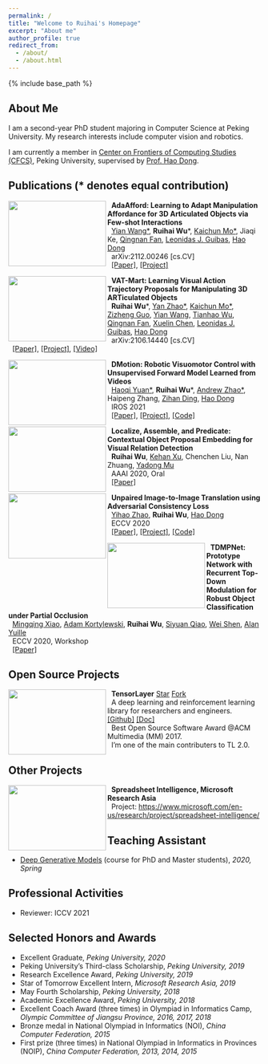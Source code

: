 ```yaml
---
permalink: /
title: "Welcome to Ruihai's Homepage"
excerpt: "About me"
author_profile: true
redirect_from: 
  - /about/
  - /about.html
---
```


{% include base_path %}

<script async defer src="https://buttons.github.io/buttons.js"></script>



About Me
------

I am a second-year PhD student majoring in Computer Science at Peking University. My research interests include computer vision and robotics.

I am currently a member in [Center on Frontiers of Computing Studies (CFCS)](https://cfcs.pku.edu.cn/english/), Peking University, supervised by [Prof. Hao Dong](https://zsdonghao.github.io/). 




Publications (\* denotes equal contribution)
------

<img width="195" height="130" align="left" src="https://warshallrho.github.io/images/adaafford.png"/>

&nbsp; __AdaAfford: Learning to Adapt Manipulation Affordance for 3D Articulated Objects via Few-shot Interactions__  
&nbsp;  [Yian Wang*](https://github.com/galaxy-qazzz), **Ruihai Wu***, [Kaichun Mo*](https://www.cs.stanford.edu/~kaichun), Jiaqi Ke, [Qingnan Fan](https://fqnchina.github.io/), [Leonidas J. Guibas](https://geometry.stanford.edu/member/guibas/), [Hao Dong](http://zsdonghao.github.io/)  
&nbsp;  arXiv:2112.00246 [cs.CV]  
&nbsp;  [\[Paper\]](https://arxiv.org/pdf/2112.00246.pdf), [\[Project\]](https://hyperplane-lab.github.io/AdaAfford/)  


<img width="195" height="130" align="left" src="https://warshallrho.github.io/images/vat_mart.gif"/>

&nbsp; __VAT-Mart: Learning Visual Action Trajectory Proposals for Manipulating 3D ARTiculated Objects__  
&nbsp;  **Ruihai Wu***, [Yan Zhao*](https://www.researchgate.net/profile/Yan-Zhao-182), [Kaichun Mo*](https://www.cs.stanford.edu/~kaichun), [Zizheng Guo](https://guozz.cn), [Yian Wang](https://github.com/galaxy-qazzz), [Tianhao Wu](https://moistchi.github.io/tianhaowu.github.io/), [Qingnan Fan](https://fqnchina.github.io/), [Xuelin Chen](https://xuelin-chen.github.io/), [Leonidas J. Guibas](https://geometry.stanford.edu/member/guibas/), [Hao Dong](http://zsdonghao.github.io/)  
&nbsp;  arXiv:2106.14440 [cs.CV]  
&nbsp;  [\[Paper\]](https://arxiv.org/pdf/2106.14440.pdf), [\[Project\]](https://hyperplane-lab.github.io/vat-mart/), [\[Video\]](https://www.youtube.com/watch?v=HjhsLKf1eQY)  


<img width="195" height="130" align="left" src="https://warshallrho.github.io/images/dmotion.png"/>

&nbsp; __DMotion: Robotic Visuomotor Control with Unsupervised Forward Model Learned from Videos__  
&nbsp;  [Haoqi Yuan*](https://yhqpkueecs.github.io/), **Ruihai Wu***, [Andrew Zhao*](https://andrewzh112.github.io/), Haipeng Zhang, [Zihan Ding](https://quantumiracle.github.io/webpage/), [Hao Dong](http://zsdonghao.github.io/)  
&nbsp;  IROS 2021  
&nbsp;  [\[Paper\]](https://arxiv.org/pdf/2103.04301.pdf), [\[Project\]](https://hyperplane-lab.github.io/dmotion/), [\[Code\]](https://github.com/hyperplane-lab/dmotion-code)  


<img width="195" height="130" align="left" src="https://warshallrho.github.io/images/vrd.png"/>

&nbsp; __Localize, Assemble, and Predicate: Contextual Object Proposal Embedding for Visual Relation Detection__  
&nbsp;  **Ruihai Wu**, [Kehan Xu](https://fiona730.github.io/), Chenchen Liu, Nan Zhuang, [Yadong Mu](http://www.muyadong.com/)  
&nbsp;  AAAI 2020, Oral  
&nbsp;  [\[Paper\]](https://aaai.org/ojs/index.php/AAAI/article/view/6913)  


<img width="195" height="130" align="left" src="https://warshallrho.github.io/images/acl_gan.png"/>

&nbsp; __Unpaired Image-to-Image Translation using Adversarial Consistency Loss__  
&nbsp;  [Yihao Zhao](https://rivendile.github.io), **Ruihai Wu**, [Hao Dong](https://zsdonghao.github.io/)  
&nbsp;  ECCV 2020  
&nbsp;  [\[Paper\]](https://arxiv.org/abs/2003.04858), [\[Project\]](https://rivendile.github.io/ACL-GAN/), [\[Code\]](https://github.com/hyperplane-lab/ACL-GAN)  


<img width="195" height="130" align="left" src="https://warshallrho.github.io/images/tdmpnet.png"/>

&nbsp; __TDMPNet: Prototype Network with Recurrent Top-Down Modulation for Robust Object Classification under Partial Occlusion__  
&nbsp;  [Mingqing Xiao](https://pkuxmq.github.io/), [Adam Kortylewski](https://adamkortylewski.com/), **Ruihai Wu**, [Siyuan Qiao](https://www.cs.jhu.edu/~syqiao/), [Wei Shen](https://shenwei1231.github.io/), [Alan Yuille](https://www.cs.jhu.edu/~ayuille/)  
&nbsp;  ECCV 2020, Workshop  
&nbsp;  [\[Paper\]](https://openreview.net/forum?id=v_KSmk9B5kt)  





Open Source Projects
------


<img width="195" height="130" align="left" src="https://warshallrho.github.io/images/tl_transparent_logo.png">

&nbsp;  __TensorLayer__
<a class="github-button" href="https://github.com/tensorlayer/tensorlayer" data-size="large" data-show-count="true" aria-label="Star tensorlayer/tensorlayer on GitHub">Star</a>
<a class="github-button" href="https://github.com/tensorlayer/tensorlayer/fork" data-size="large" data-show-count="true" aria-label="Fork tensorlayer/tensorlayer on GitHub">Fork</a>  
&nbsp;  A deep learning and reinforcement learning library for researchers and engineers. [\[Github\]](https://github.com/tensorlayer/tensorlayer) [\[Doc\]](https://tensorlayer.readthedocs.io)  
&nbsp;  Best Open Source Software Award @ACM Multimedia (MM) 2017.  
&nbsp;  I’m one of the main contributers to TL 2.0.  



Other Projects
------


<img width="195" height="130" align="left" src="https://support.content.office.net/en-us/media/a1c8d676-2e96-4557-bcc6-5a2b50d72d45.gif"/>

&nbsp; __Spreadsheet Intelligence, Microsoft Research Asia__  
&nbsp;  Project: https://www.microsoft.com/en-us/research/project/spreadsheet-intelligence/

###


Teaching Assistant
------

- [Deep Generative Models](https://deep-generative-models.github.io/) (course for PhD and Master students), *2020, Spring*



Professional Activities
------

- Reviewer: ICCV 2021



Selected Honors and Awards
------

- Excellent Graduate, *Peking University, 2020*
- Peking University’s Third-class Scholarship, *Peking University, 2019*
- Research Excellence Award, *Peking University, 2019*
- Star of Tomorrow Excellent Intern, *Microsoft Research Asia, 2019*
- May Fourth Scholarship, *Peking University, 2018*
- Academic Excellence Award, *Peking University, 2018*
- Excellent Coach Award (three times) in Olympiad in Informatics Camp, *Olympic Committee of Jiangsu Province, 2016, 2017, 2018*
- Bronze medal in National Olympiad in Informatics (NOI), *China Computer Federation, 2015*
- First prize (three times) in National Olympiad in Informatics in Provinces (NOIP), *China Computer Federation, 2013, 2014, 2015*

